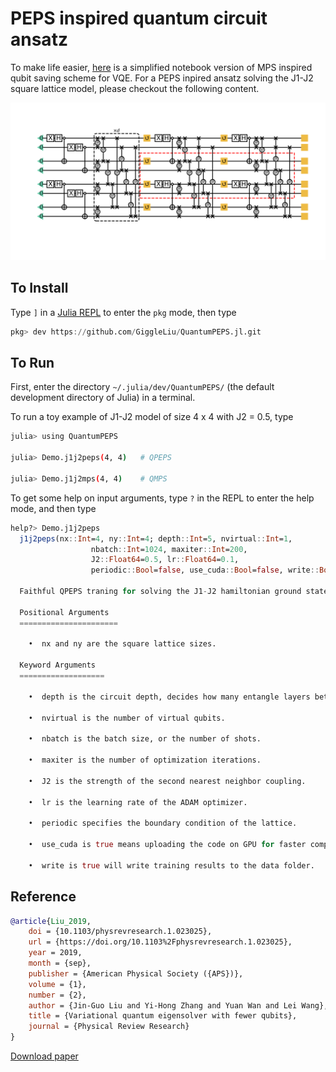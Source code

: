 # PEPS inspired quantum circuit ansatz

To make life easier, [here](https://giggleliu.github.io/TwoQubit-VQE.html) is a simplified notebook version of MPS inspired qubit saving scheme for VQE. For a PEPS inpired ansatz solving the J1-J2 square lattice model, please checkout the following content.

![](docs/images/j1j2chain44.png)

## To Install

Type `]` in a [Julia REPL](https://docs.julialang.org/en/v1/stdlib/REPL/index.html) to enter the `pkg` mode, then type
```julia pkg
pkg> dev https://github.com/GiggleLiu/QuantumPEPS.jl.git
```

## To Run
First, enter the directory `~/.julia/dev/QuantumPEPS/` (the default development directory of Julia) in a terminal.

To run a toy example of J1-J2 model of size 4 x 4 with J2 = 0.5, type
```bash
julia> using QuantumPEPS

julia> Demo.j1j2peps(4, 4)   # QPEPS

julia> Demo.j1j2mps(4, 4)    # QMPS
```

To get some help on input arguments, type `?` in the REPL to enter the help mode, and then type
```julia
help?> Demo.j1j2peps
  j1j2peps(nx::Int=4, ny::Int=4; depth::Int=5, nvirtual::Int=1,
                  nbatch::Int=1024, maxiter::Int=200,
                  J2::Float64=0.5, lr::Float64=0.1,
                  periodic::Bool=false, use_cuda::Bool=false, write::Bool=false)

  Faithful QPEPS traning for solving the J1-J2 hamiltonian ground state. Returns a triple of (optimizer, history, params).

  Positional Arguments
  ======================

    •  nx and ny are the square lattice sizes.

  Keyword Arguments
  ===================

    •  depth is the circuit depth, decides how many entangle layers between two measurements.

    •  nvirtual is the number of virtual qubits.

    •  nbatch is the batch size, or the number of shots.

    •  maxiter is the number of optimization iterations.

    •  J2 is the strength of the second nearest neighbor coupling.

    •  lr is the learning rate of the ADAM optimizer.

    •  periodic specifies the boundary condition of the lattice.

    •  use_cuda is true means uploading the code on GPU for faster computation.

    •  write is true will write training results to the data folder.
```

## Reference
```bibtex
@article{Liu_2019,
	doi = {10.1103/physrevresearch.1.023025},
	url = {https://doi.org/10.1103%2Fphysrevresearch.1.023025},
	year = 2019,
	month = {sep},
	publisher = {American Physical Society ({APS})},
	volume = {1},
	number = {2},
	author = {Jin-Guo Liu and Yi-Hong Zhang and Yuan Wan and Lei Wang},
	title = {Variational quantum eigensolver with fewer qubits},
	journal = {Physical Review Research}
}
```

[Download paper](https://journals.aps.org/prresearch/pdf/10.1103/PhysRevResearch.1.023025)
